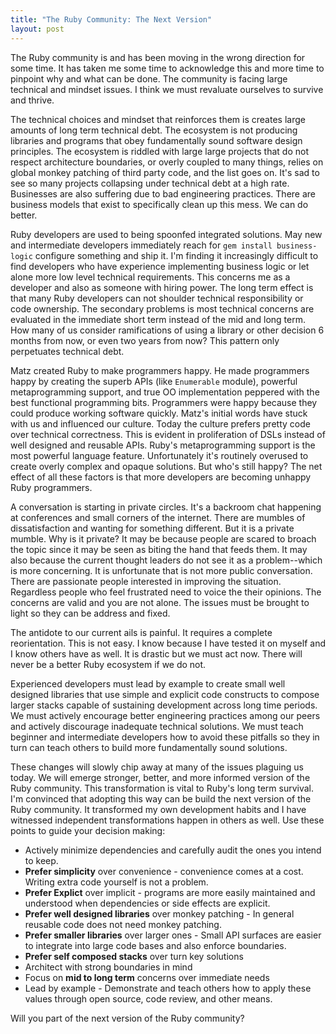 ```yaml
---
title: "The Ruby Community: The Next Version"
layout: post
---
```


The Ruby community is and has been moving in the wrong direction for
some time. It has taken me some time to acknowledge this and more time
to pinpoint why and what can be done. The community is facing large
technical and mindset issues. I think we must revaluate ourselves to
survive and thrive.

The technical choices and mindset that reinforces them is creates
large amounts of long term technical debt. The ecosystem is not
producing libraries and programs that obey fundamentally sound software
design principles. The ecosystem is riddled with large large projects
that do not respect architecture boundaries, or overly coupled to many
things, relies on global monkey patching of third party code, and the
list goes on. It's sad to see so many projects collapsing under
technical debt at a high rate. Businesses are also suffering due to
bad engineering practices. There are business models that exist to
specifically clean up this mess. We can do better.

Ruby developers are used to being spoonfed integrated solutions. May
new and intermediate developers immediately reach for `gem install
business-logic` configure something and ship it. I'm finding it
increasingly difficult to find developers who have experience
implementing business logic or let alone more low level technical
requirements. This concerns me as a developer and also as someone with
hiring power. The long term effect is that many Ruby developers can
not shoulder technical responsibility or code ownership. The secondary
problems is most technical concerns are evaluated in the immediate
short term instead of the mid and long term. How many of us consider
ramifications of using a library or other decision 6 months from now,
or even two years from now? This pattern only perpetuates technical
debt.

Matz created Ruby to make programmers happy. He made programmers happy
by creating the superb APIs (like `Enumerable` module), powerful
metaprogramming support, and true OO implementation peppered with the
best functional programming bits. Programmers were happy because they
could produce working software quickly. Matz's initial words have
stuck with us and influenced our culture. Today the culture prefers
pretty code over technical correctness. This is evident in
proliferation of DSLs instead of well designed and reusable APIs.
Ruby's metaprogramming support is the most powerful language feature.
Unfortunately it's routinely overused to create overly complex and
opaque solutions. But who's still happy? The net effect of all these
factors is that more developers are becoming unhappy Ruby programmers.

A conversation is starting in private circles. It's a backroom chat
happening at conferences and small corners of the internet. There are
mumbles of dissatisfaction and wanting for something different. But it
is a private mumble. Why is it private? It may be because people are
scared to broach the topic since it may be seen as biting the hand
that feeds them. It may also because the current thought leaders do
not see it as a problem--which is more concerning. It is unfortunate
that is not more public conversation. There are passionate people
interested in improving the situation. Regardless people who feel
frustrated need to voice the their opinions. The concerns are valid
and you are not alone. The issues must be brought to light so they can
be address and fixed.

The antidote to our current ails is painful. It requires a complete
reorientation. This is not easy. I know because I have tested it on
myself and I know others have as well. It is drastic but we must act
now. There will never be a better Ruby ecosystem if we do not.

Experienced developers must lead by example to create small well
designed libraries that use simple and explicit code constructs to
compose larger stacks capable of sustaining development across long
time periods. We must actively encourage better engineering practices
among our peers and actively discourage inadequate technical
solutions. We must teach beginner and intermediate developers how to
avoid these pitfalls so they in turn can teach others to build more
fundamentally sound solutions.

These changes will slowly chip away at many of the issues plaguing us
today. We will emerge stronger, better, and more informed version of
the Ruby community. This transformation is vital to Ruby's long term
survival. I'm convinced that adopting this way can be build the next
version of the Ruby community. It transformed my own development
habits and I have witnessed independent transformations happen in
others as well. Use these points to guide your decision making:

* Actively minimize dependencies and carefully audit the ones you
	intend to keep.
* **Prefer simplicity** over convenience - convenience comes at a
	cost. Writing extra code yourself is not a problem.
* **Prefer Explict** over implicit - programs are more easily
	maintained and understood when dependencies or side effects are
	explicit.
* **Prefer well designed libraries** over monkey patching - In general
	reusable code does not need monkey patching.
* **Prefer smaller libraries** over larger ones - Small API surfaces
	are easier to integrate into large code bases and also enforce
	boundaries.
*	**Prefer self composed stacks** over turn key solutions
* Architect with strong boundaries in mind
* Focus on **mid to long term** concerns over immediate needs
* Lead by example - Demonstrate and teach others how to apply these
	values through open source, code review, and other means.

Will you part of the next version of the Ruby community?
